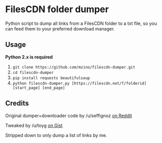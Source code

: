 # FilesCDN folder dumper
Python script to dump all links from a FilesCDN folder to a txt file, so you can feed them to your preferred download manager.


## Usage
**Python 2.x is required**
1. `git clone https://github.com/mzino/filescdn-dumper.git`
2. `cd filescdn-dumper`
3. `pip install requests beautifulsoup`
4. `python filescdn-dumper.py [https://filescdn.net/f/folderid] [start_page] [end_page]`


## Credits
Original dumper+downloader code by /u/seffignoz [on Reddit](https://www.reddit.com/r/opendirectories/comments/6vysrh/lots_of_italian_books_is_there_any_way_to/dm46nig/)

Tweaked by /u/toyg [on Gist](https://gist.github.com/toyg/09ef7acae2ee97c6fd4c5016ef4ab8e0)

Stripped down to only dump a list of links by me.
